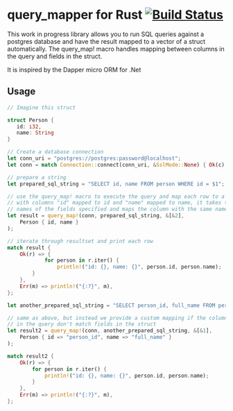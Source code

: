 # query_mapper for Rust [![Build Status](https://travis-ci.org/matthewbpt/query_mapper.svg?branch=master)](https://travis-ci.org/matthewbpt/query_mapper)

This work in progress library allows you to run SQL queries against a postgres database and have the result mapped to a vector of a struct automatically. 
The query_map! macro handles mapping between columns in the query and fields in the struct.

It is inspired by the Dapper micro ORM for .Net

## Usage

```rust
// Imagine this struct

struct Person {
   id: i32,
   name: String
}

// Create a database connection
let conn_uri = "postgres://postgres:password@localhost";
let conn = match Connection::connect(conn_uri, &SslMode::None) { Ok(c) => c, Err(m) => return () };

// prepare a string
let prepared_sql_string = "SELECT id, name FROM person WHERE id = $1";

// use the query_map! macro to execute the query and map each row to a Person
// with columns "id" mapped to id and "name" mapped to name, it takes the
// names of the fields specified and maps the column with the same name
let result = query_map!(conn, prepared_sql_string, &[&2],
    Person { id, name }
);

// iterate through resultset and print each row
match result {
    Ok(r) => {
            for person in r.iter() {
                println!("id: {}, name: {}", person.id, person.name);
        }
    },
    Err(m) => println!("{:?}", m),
};

let another_prepared_sql_string = "SELECT person_id, full_name FROM person WHERE id = $1";

// same as above, but instead we provide a custom mapping if the columns
// in the query don't match fields in the struct
let result2 = query_map!(conn, another_prepared_sql_string, &[&1], 
    Person { id => "person_id", name => "full_name" }
);

match result2 {
    Ok(r) => {
        for person in r.iter() {
            println!("id: {}, name: {}", person.id, person.name);
        }
    },
    Err(m) => println!("{:?}", m),
};

```
